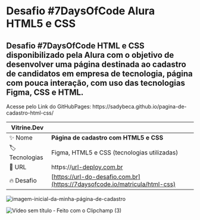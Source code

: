 # Desafio #7DaysOfCode Alura HTML5 e CSS
<h2>Desafio #7DaysOfCode HTML e CSS disponibilizado pela Alura com o objetivo de desenvolver uma página destinada ao cadastro de candidatos em empresa de tecnologia, página com pouca interação, com uso das tecnologias Figma, CSS e HTML.</h2>

<p>Acesse pelo Link do GitHubPages: https://sadybeca.github.io/pagina-de-cadastro-html-css/</p>

| Vitrine.Dev |     |
| -------------  | --- |
| :sparkles: Nome        | **Página de cadastro com HTML5 e CSS**
| :label: Tecnologias | Figma, HTML5 e CSS (tecnologias utilizadas)
| :rocket: URL         | https://[url-deploy.com.br](https://sadybeca.github.io/pagina-de-cadastro-html-css/)
| :fire: Desafio     | [https://url-do-desafio.com.br](https://7daysofcode.io/matricula/html-css)

<!-- Inserir imagem com a #vitrinedev ao final do link -->

![imagem-inicial-da-minha-página-de-cadastro](https://github.com/SadyBeca/pagina-de-cadastro-html-css/assets/134239560/28ed4af3-8746-4a92-877b-1e51856a8d6c#vitrinedev)

![Vídeo sem título ‐ Feito com o Clipchamp (3)](https://github.com/SadyBeca/pagina-de-cadastro-html-css/assets/134239560/a8445952-2bd6-4767-b00c-38f429970345)

